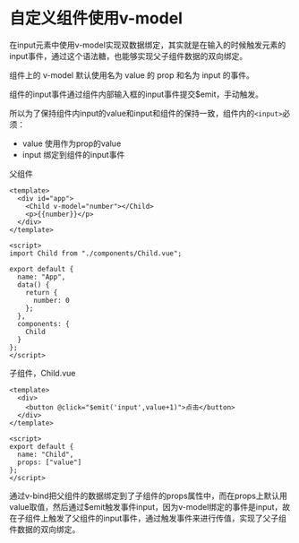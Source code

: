 # 自定义组件使用v-model
在input元素中使用v-model实现双数据绑定，其实就是在输入的时候触发元素的input事件，通过这个语法糖，也能够实现父子组件数据的双向绑定。

组件上的 v-model 默认使用名为 value 的 prop 和名为 input 的事件。

组件的input事件通过组件内部输入框的input事件提交$emit，手动触发。

所以为了保持组件内input的value和input和组件的保持一致，组件内的`<input>`必须：

* value 使用作为prop的value
* input 绑定到组件的input事件

父组件
```vue
<template>
  <div id="app">
    <Child v-model="number"></Child>
    <p>{{number}}</p>
  </div>
</template>

<script>
import Child from "./components/Child.vue";

export default {
  name: "App",
  data() {
    return {
      number: 0
    };
  },
  components: {
    Child
  }
};
</script>
```
子组件，Child.vue
```vue
<template>
  <div>
    <button @click="$emit('input',value+1)">点击</button>
  </div>
</template>

<script>
export default {
  name: "Child",
  props: ["value"]
};
</script>
```
通过v-bind把父组件的数据绑定到了子组件的props属性中，而在props上默认用value取值，然后通过$emit触发事件input，因为v-model绑定的事件是input，故在子组件上触发了父组件的input事件，通过触发事件来进行传值，实现了父子组件数据的双向绑定。